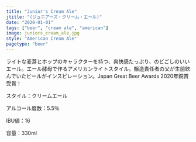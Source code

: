 ```yaml
---
title: "Junior's Cream Ale"
jtitle: "(ジュニアーズ・クリーム・エール)"
date: "2020-01-01"
tags: ["beer", "cream ale", "american"]
image: juniors_cream_ale.jpg
style: "American Cream Ale"
pagetype: "beer"
---
```


ライトな麦芽とホップのキャラクターを持つ、爽快感たっぷり、のどごしのいいエール。エール酵母で作るアメリカンライトスタイル。醸造責任者の父が生前飲んでいたビールがインスピレーション。Japan Great Beer Awards 2020年銅賞受賞！

スタイル：クリームエール

アルコール度数：5.5％

IBU値：16

容量：330ml